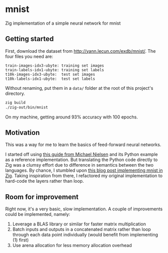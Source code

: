 # mnist

Zig implementation of a simple neural network for mnist

## Getting started

First, download the dataset from http://yann.lecun.com/exdb/mnist/. The four files you need are:

```
train-images-idx3-ubyte: training set images 
train-labels-idx1-ubyte: training set labels 
t10k-images-idx3-ubyte:  test set images 
t10k-labels-idx1-ubyte:  test set labels
```

Without renaming, put them in a `data/` folder at the root of this project's directory.

```sh
zig build
./zig-out/bin/mnist
```

On my machine, getting around 93% accuracy with 100 epochs.

## Motivation

This was a way for me to learn the basics of feed-forward neural networks. 

I started off using [this guide from Michael Nielsen](http://neuralnetworksanddeeplearning.com/index.html) and its Python example as a reference implementation. But translating the Python code directly to Zig was a clumsy effort due to difference in semantics between the two languages. By chance, I stumbled upon [this blog post implementing mnist in Zig](https://monadmonkey.com/dnns-from-scratch-in-zig). Taking inspiration from there, I refactored my original implementation to hard-code the layers rather than loop.

## Room for improvement

Right now, it's a very basic, slow implementation. A couple of improvements could be implemented, namely:

1. Leverage a BLAS library or similar for faster matrix multiplication
2. Batch inputs and outputs in a concatenated matrix rather than loop through each data point individually (would benefit from implementing (1) first)
3. Use arena allocation for less memory allocation overhead
